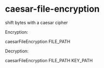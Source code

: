 # caesar-file-encryption
shift bytes with a caesar cipher

Encryption:

caesarFileEncryption FILE_PATH

Decryption:

caesarFileEncryption FILE_PATH KEY_PATH
